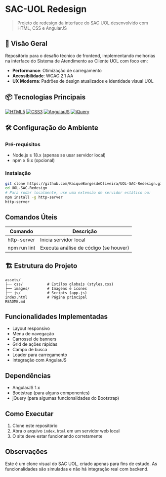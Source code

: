 # SAC-UOL Redesign

> Projeto de redesign da interface do SAC UOL desenvolvido com HTML, CSS e AngularJS

## 🚀 Visão Geral
Repositório para o desafio técnico de frontend, implementando melhorias na interface do Sistema de Atendimento ao Cliente UOL com foco em:
- **Performance**: Otimização de carregamento
- **Acessibilidade**: WCAG 2.1 AA
- **UX Moderna**: Padrões de design atualizados e identidade visual UOL

## 📦 Tecnologias Principais
[![HTML5](https://img.shields.io/badge/HTML5-E34F26?logo=html5&logoColor=fff)](https://developer.mozilla.org/pt-BR/docs/Web/HTML)
[![CSS3](https://img.shields.io/badge/CSS3-1572B6?logo=css3&logoColor=fff)](https://developer.mozilla.org/pt-BR/docs/Web/CSS)
[![AngularJS](https://img.shields.io/badge/AngularJS-1.8.2-E23237?logo=angularjs&logoColor=fff)](https://angularjs.org/)
[![jQuery](https://img.shields.io/badge/jQuery-3.7.0-0769AD?logo=jquery&logoColor=fff)](https://jquery.com/)

## 🛠️ Configuração do Ambiente

### Pré-requisitos
- Node.js ≥ 18.x (apenas se usar servidor local)
- npm ≥ 9.x (opcional)

### Instalação
```bash
git clone https://github.com/KaiqueBorgesdeOliveira/UOL-SAC-Redesign.git
cd UOL-SAC-Redesign
# Para rodar localmente, use uma extensão de servidor estático ou:
npm install -g http-server
http-server
```

## Comandos Úteis

| Comando         | Descrição                        |
|-----------------|----------------------------------|
| http-server     | Inicia servidor local            |
| npm run lint    | Executa análise de código (se houver) |

## 🏗️ Estrutura do Projeto
```plaintext
assets/
├── css/           # Estilos globais (styles.css)
├── images/        # Imagens e ícones
├── js/            # Scripts (app.js)
index.html         # Página principal
README.md
```

## Funcionalidades Implementadas

- Layout responsivo
- Menu de navegação
- Carrossel de banners
- Grid de ações rápidas
- Campo de busca
- Loader para carregamento
- Integração com AngularJS

## Dependências

- AngularJS 1.x
- Bootstrap (para alguns componentes)
- jQuery (para algumas funcionalidades do Bootstrap)

## Como Executar

1. Clone este repositório
2. Abra o arquivo `index.html` em um servidor web local
3. O site deve estar funcionando corretamente

## Observações

Este é um clone visual do SAC UOL, criado apenas para fins de estudo. As funcionalidades são simuladas e não há integração real com backend. 